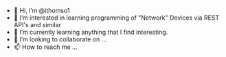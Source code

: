 - 👋 Hi, I’m @ithomso1
- 👀 I’m interested in learning programming of "Network" Devices via REST API's and similar
- 🌱 I’m currently learning anything that I find interesting.
- 💞️ I’m looking to collaborate on ...
- 📫 How to reach me ...

<!---
ithomso1/ithomso1 is a ✨ special ✨ repository because its `README.md` (this file) appears on your GitHub profile.
You can click the Preview link to take a look at your changes.
--->
